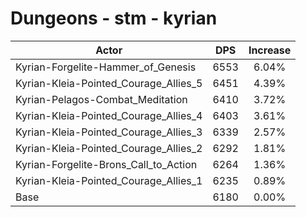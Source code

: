 # Dungeons - stm - kyrian
| Actor | DPS | Increase |
|---|:---:|:---:|
|Kyrian-Forgelite-Hammer_of_Genesis|6553|6.04%|
|Kyrian-Kleia-Pointed_Courage_Allies_5|6451|4.39%|
|Kyrian-Pelagos-Combat_Meditation|6410|3.72%|
|Kyrian-Kleia-Pointed_Courage_Allies_4|6403|3.61%|
|Kyrian-Kleia-Pointed_Courage_Allies_3|6339|2.57%|
|Kyrian-Kleia-Pointed_Courage_Allies_2|6292|1.81%|
|Kyrian-Forgelite-Brons_Call_to_Action|6264|1.36%|
|Kyrian-Kleia-Pointed_Courage_Allies_1|6235|0.89%|
|Base|6180|0.00%|
